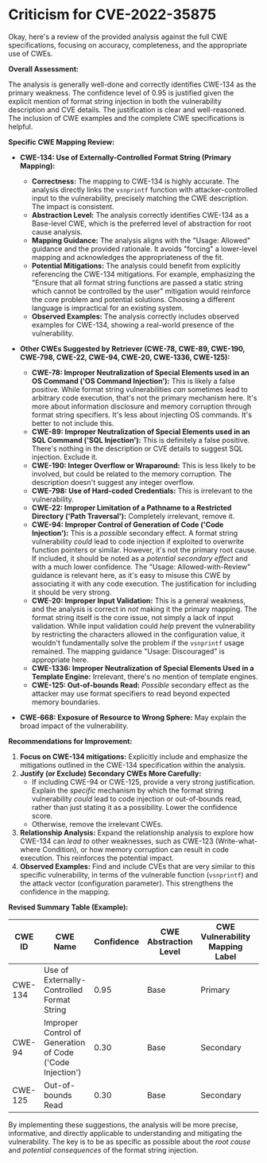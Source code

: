 # Criticism for CVE-2022-35875

Okay, here's a review of the provided analysis against the full CWE specifications, focusing on accuracy, completeness, and the appropriate use of CWEs.

**Overall Assessment:**

The analysis is generally well-done and correctly identifies CWE-134 as the primary weakness. The confidence level of 0.95 is justified given the explicit mention of format string injection in both the vulnerability description and CVE details. The justification is clear and well-reasoned. The inclusion of CWE examples and the complete CWE specifications is helpful.

**Specific CWE Mapping Review:**

*   **CWE-134: Use of Externally-Controlled Format String (Primary Mapping):**
    *   **Correctness:** The mapping to CWE-134 is highly accurate.  The analysis directly links the `vsnprintf` function with attacker-controlled input to the vulnerability, precisely matching the CWE description. The impact is consistent.
    *   **Abstraction Level:** The analysis correctly identifies CWE-134 as a Base-level CWE, which is the preferred level of abstraction for root cause analysis.
    *   **Mapping Guidance:** The analysis aligns with the "Usage: Allowed" guidance and the provided rationale.  It avoids "forcing" a lower-level mapping and acknowledges the appropriateness of the fit.
    *   **Potential Mitigations:** The analysis could benefit from explicitly referencing the CWE-134 mitigations. For example, emphasizing the "Ensure that all format string functions are passed a static string which cannot be controlled by the user" mitigation would reinforce the core problem and potential solutions. Choosing a different language is impractical for an existing system.
    *   **Observed Examples:** The analysis correctly includes observed examples for CWE-134, showing a real-world presence of the vulnerability.

*   **Other CWEs Suggested by Retriever (CWE-78, CWE-89, CWE-190, CWE-798, CWE-22, CWE-94, CWE-20, CWE-1336, CWE-125):**
    *   **CWE-78: Improper Neutralization of Special Elements used in an OS Command ('OS Command Injection'):** This is likely a false positive. While format string vulnerabilities *can* sometimes lead to arbitrary code execution, that's not the primary mechanism here. It's more about information disclosure and memory corruption through format string specifiers.  It's less about injecting OS commands. It's better to not include this.
    *   **CWE-89: Improper Neutralization of Special Elements used in an SQL Command ('SQL Injection'):**  This is definitely a false positive. There's nothing in the description or CVE details to suggest SQL injection.  Exclude it.
    *   **CWE-190: Integer Overflow or Wraparound:** This is less likely to be involved, but could be related to the memory corruption. The description doesn't suggest any integer overflow.
    *   **CWE-798: Use of Hard-coded Credentials:** This is irrelevant to the vulnerability.
    *   **CWE-22: Improper Limitation of a Pathname to a Restricted Directory ('Path Traversal'):** Completely irrelevant, remove it.
    *   **CWE-94: Improper Control of Generation of Code ('Code Injection'):**  This is a *possible* secondary effect. A format string vulnerability *could* lead to code injection if exploited to overwrite function pointers or similar. However, it's not the primary root cause. If included, it should be noted as a *potential secondary effect* and with a much lower confidence.  The "Usage: Allowed-with-Review" guidance is relevant here, as it's easy to misuse this CWE by associating it with any code execution. The justification for including it should be very strong.
    *   **CWE-20: Improper Input Validation:** This is a general weakness, and the analysis is correct in *not* making it the primary mapping.  The format string itself is the core issue, not simply a lack of input validation. While input validation could *help* prevent the vulnerability by restricting the characters allowed in the configuration value, it wouldn't fundamentally solve the problem if the `vsnprintf` usage remained. The mapping guidance "Usage: Discouraged" is appropriate here.
    *  **CWE-1336: Improper Neutralization of Special Elements Used in a Template Engine:** Irrelevant, there's no mention of template engines.
    *   **CWE-125: Out-of-bounds Read:** *Possible* secondary effect as the attacker may use format specifiers to read beyond expected memory boundaries.
*   **CWE-668: Exposure of Resource to Wrong Sphere:** May explain the broad impact of the vulnerability.

**Recommendations for Improvement:**

1.  **Focus on CWE-134 mitigations:**  Explicitly include and emphasize the mitigations outlined in the CWE-134 specification within the analysis.
2.  **Justify (or Exclude) Secondary CWEs More Carefully:**
    *   If including CWE-94 or CWE-125, provide a very strong justification.  Explain the *specific* mechanism by which the format string vulnerability *could* lead to code injection or out-of-bounds read, rather than just stating it as a possibility. Lower the confidence score.
    *   Otherwise, remove the irrelevant CWEs.
3.  **Relationship Analysis:** Expand the relationship analysis to explore how CWE-134 can *lead to* other weaknesses, such as CWE-123 (Write-what-where Condition), or how memory corruption can result in code execution. This reinforces the potential impact.
4.  **Observed Examples:** Find and include CVEs that are very similar to this specific vulnerability, in terms of the vulnerable function (`vsnprintf`) and the attack vector (configuration parameter).  This strengthens the confidence in the mapping.

**Revised Summary Table (Example):**

| CWE ID | CWE Name | Confidence | CWE Abstraction Level | CWE Vulnerability Mapping Label | CWE-Vulnerability Mapping Notes |
|---|---|---|---|---|---|
| CWE-134 | Use of Externally-Controlled Format String | 0.95 | Base | Primary | Allowed |
| CWE-94 | Improper Control of Generation of Code ('Code Injection') | 0.30 | Base | Secondary | Allowed-with-Review | (Possible secondary effect if format string is exploited to overwrite function pointers. Justification Required.) |
| CWE-125 | Out-of-bounds Read | 0.30 | Base | Secondary | Allowed | (Possible secondary effect if format string is exploited to read beyond memory boundaries. Justification Required.) |

By implementing these suggestions, the analysis will be more precise, informative, and directly applicable to understanding and mitigating the vulnerability. The key is to be as specific as possible about the *root cause* and *potential consequences* of the format string injection.